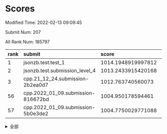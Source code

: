 # Scores

Modified Time: 2022-02-13 09:09:45

Submit Num: 207

All Rank Num: 185797

| rank |               submit               |       score        |       sigma        | pk_num |
| :--- | :--------------------------------- | :----------------- | :----------------- | :----- |
| 1    | jsonzb.test.test_1                 | 1014.1948919997812 | 0.8440690625305628 | 3588   |
| 2    | jsonzb.test.submission_level_4     | 1013.2433915420168 | 0.8144387416495398 | 3589   |
| 3    | cpp.21_12_24.submission-2b2ea0d7   | 1012.763740560073  | 0.7922615186128001 | 3591   |
| 56   | cpp.2022_01_09.submission-816672bd | 1004.950178594461  | 0.7026942280327337 | 3596   |
| 57   | cpp.2022_01_09.submission-5b0e3de2 | 1004.7750029771088 | 0.7213229817486265 | 3588   |


<details>
<summary>全部</summary>

| rank |                 submit                 |       score        |       sigma        | pk_num |
| :--- | :------------------------------------- | :----------------- | :----------------- | :----- |
| 1    | jsonzb.test.test_1                     | 1014.1948919997812 | 0.8440690625305628 | 3588   |
| 2    | jsonzb.test.submission_level_4         | 1013.2433915420168 | 0.8144387416495398 | 3589   |
| 3    | cpp.21_12_24.submission-2b2ea0d7       | 1012.763740560073  | 0.7922615186128001 | 3591   |
| 4    | gobigger.level_3.submission_level_3_40 | 1011.6816448712135 | 0.7696442533970178 | 3599   |
| 5    | gobigger.level_3.submission_level_3_4  | 1011.1303822657693 | 0.7777933021700311 | 3592   |
| 6    | gobigger.level_3.submission_level_3_2  | 1011.0990517153103 | 0.7905338052531852 | 3595   |
| 7    | gobigger.level_3.submission_level_3_7  | 1010.9464113837523 | 0.7493976960938997 | 3592   |
| 8    | gobigger.level_3.submission_level_3_46 | 1010.9241489878809 | 0.7669732011881607 | 3595   |
| 9    | gobigger.level_3.submission_level_3_14 | 1010.8013266851623 | 0.7449983807418987 | 3589   |
| 10   | gobigger.level_3.submission_level_3_42 | 1010.643575717129  | 0.7451711479708893 | 3590   |
| 11   | gobigger.level_3.submission_level_3_24 | 1010.5673044624118 | 0.7614845000142341 | 3593   |
| 12   | gobigger.level_3.submission_level_3_9  | 1010.5539017586392 | 0.7546083119478444 | 3588   |
| 13   | gobigger.level_3.submission_level_3_28 | 1010.5512968105501 | 0.7637049281660355 | 3590   |
| 14   | gobigger.level_3.submission_level_3_16 | 1010.5387677406177 | 0.7608319751280843 | 3596   |
| 15   | gobigger.level_3.submission_level_3_41 | 1010.5323206392167 | 0.7502945166312691 | 3595   |
| 16   | gobigger.level_3.submission_level_3_49 | 1010.5176793357189 | 0.7541337304320428 | 3593   |
| 17   | gobigger.level_3.submission_level_3_5  | 1010.4244514333077 | 0.7660079560755676 | 3591   |
| 18   | gobigger.level_3.submission_level_3_30 | 1010.3522662285918 | 0.7678526477686645 | 3591   |
| 19   | gobigger.level_3.submission_level_3_29 | 1010.3293302143439 | 0.7835992962377057 | 3592   |
| 20   | gobigger.level_3.submission_level_3_13 | 1010.2837602788128 | 0.7596496388503786 | 3591   |
| 21   | gobigger.level_3.submission_level_3_21 | 1010.2012726112724 | 0.7489256687892991 | 3590   |
| 22   | gobigger.level_3.submission_level_3_12 | 1010.1967173673743 | 0.7524875378670249 | 3591   |
| 23   | gobigger.level_3.submission_level_3_1  | 1010.1681561419488 | 0.7599747233127048 | 3594   |
| 24   | gobigger.level_3.submission_level_3_15 | 1010.1538548593738 | 0.753607492048274  | 3586   |
| 25   | gobigger.level_3.submission_level_3_35 | 1010.0848759214047 | 0.7537930986851928 | 3595   |
| 26   | gobigger.level_3.submission_level_3_36 | 1010.0323699954089 | 0.7561676859564589 | 3586   |
| 27   | gobigger.level_3.submission_level_3_18 | 1009.9516798632771 | 0.7403301662941153 | 3593   |
| 28   | gobigger.level_3.submission_level_3_25 | 1009.867275114661  | 0.7488288315258987 | 3591   |
| 29   | gobigger.level_3.submission_level_3_43 | 1009.7929330389517 | 0.7529491670356208 | 3593   |
| 30   | gobigger.level_3.submission_level_3_33 | 1009.7928918195178 | 0.7426496855588828 | 3589   |
| 31   | gobigger.level_3.submission_level_3_8  | 1009.7406716059676 | 0.7522004808988573 | 3589   |
| 32   | gobigger.level_3.submission_level_3_34 | 1009.7214892841041 | 0.7654068613147629 | 3585   |
| 33   | gobigger.level_3.submission_level_3_38 | 1009.7133632274603 | 0.7719831180514537 | 3591   |
| 34   | gobigger.level_3.submission_level_3_11 | 1009.6750097062779 | 0.7483638168490602 | 3600   |
| 35   | gobigger.level_3.submission_level_3_0  | 1009.6163988697223 | 0.7595517068220756 | 3587   |
| 36   | gobigger.level_3.submission_level_3_37 | 1009.4219684774924 | 0.7388433779380902 | 3592   |
| 37   | gobigger.level_3.submission_level_3_20 | 1009.4115737810142 | 0.7368922616984792 | 3590   |
| 38   | gobigger.level_3.submission_level_3_44 | 1009.4071781413954 | 0.7341941015605821 | 3589   |
| 39   | gobigger.level_3.submission_level_3_17 | 1009.3559070044233 | 0.7430947315401518 | 3592   |
| 40   | gobigger.level_3.submission_level_3_6  | 1009.2117573563143 | 0.7476744917611189 | 3592   |
| 41   | gobigger.level_3.submission_level_3_23 | 1009.1590874245521 | 0.7483002823212731 | 3588   |
| 42   | gobigger.level_3.submission_level_3_31 | 1009.1487732394177 | 0.7449198727838675 | 3588   |
| 43   | gobigger.level_3.submission_level_3_22 | 1009.1040469116498 | 0.7402303579983043 | 3588   |
| 44   | gobigger.level_3.submission_level_3_39 | 1009.0319554665991 | 0.7380114847174587 | 3590   |
| 45   | gobigger.level_3.submission_level_3_32 | 1008.9981857708366 | 0.7327834886695448 | 3593   |
| 46   | gobigger.level_3.submission_level_3_3  | 1008.945592936429  | 0.7397564963540959 | 3585   |
| 47   | gobigger.level_3.submission_level_3_27 | 1008.8447914044289 | 0.7296114887050031 | 3591   |
| 48   | gobigger.level_3.submission_level_3_26 | 1008.801957656816  | 0.7531115495524959 | 3589   |
| 49   | gobigger.level_3.submission_level_3_19 | 1008.6395931409977 | 0.7361222206073631 | 3591   |
| 50   | gobigger.level_3.submission_level_3_45 | 1008.4961861690705 | 0.7479943470011188 | 3588   |
| 51   | gobigger.level_3.submission_level_3_47 | 1008.2719961704379 | 0.7301253521661061 | 3593   |
| 52   | gobigger.level_3.submission_level_3_48 | 1007.8181538254987 | 0.7239638703575866 | 3592   |
| 53   | gobigger.level_3.submission_level_3_10 | 1007.2441754543107 | 0.7528451957383128 | 3590   |
| 54   | gobigger.level_1.submission_level_1_6  | 1005.1892109207303 | 0.7260753508846313 | 3594   |
| 55   | gobigger.level_1.submission_level_1_32 | 1005.1161929826634 | 0.7077362788477791 | 3593   |
| 56   | cpp.2022_01_09.submission-816672bd     | 1004.950178594461  | 0.7026942280327337 | 3596   |
| 57   | cpp.2022_01_09.submission-5b0e3de2     | 1004.7750029771088 | 0.7213229817486265 | 3588   |
| 58   | gobigger.level_1.submission_level_1_45 | 1004.7715550685997 | 0.7324589355510249 | 3585   |
| 59   | gobigger.level_1.submission_level_1_31 | 1004.4879542123126 | 0.7048512754120246 | 3589   |
| 60   | gobigger.level_1.submission_level_1_43 | 1004.4720967488355 | 0.735863212145288  | 3589   |
| 61   | gobigger.level_1.submission_level_1_36 | 1004.4340880144226 | 0.7093871590622711 | 3596   |
| 62   | gobigger.level_1.submission_level_1_37 | 1004.3807854505666 | 0.7150225121579922 | 3596   |
| 63   | gobigger.level_1.submission_level_1_15 | 1004.3558454702712 | 0.7203499139007239 | 3595   |
| 64   | gobigger.level_1.submission_level_1_27 | 1004.2175769017201 | 0.7264672581689748 | 3587   |
| 65   | gobigger.level_1.submission_level_1_41 | 1004.1114500614713 | 0.7199122123205631 | 3594   |
| 66   | gobigger.level_1.submission_level_1_44 | 1004.0562613143549 | 0.7091994031666747 | 3591   |
| 67   | gobigger.level_1.submission_level_1_13 | 1004.0508248570387 | 0.7157073788525851 | 3595   |
| 68   | gobigger.level_1.submission_level_1_8  | 1003.9952555906397 | 0.7017282031652018 | 3590   |
| 69   | gobigger.level_1.submission_level_1_49 | 1003.7961818541595 | 0.7106200857194084 | 3591   |
| 70   | gobigger.level_1.submission_level_1_42 | 1003.7328932676614 | 0.7095329624433221 | 3588   |
| 71   | gobigger.level_1.submission_level_1_10 | 1003.5124418221786 | 0.7150124145037184 | 3592   |
| 72   | gobigger.level_1.submission_level_1_24 | 1003.4429970307856 | 0.7321189588375174 | 3595   |
| 73   | gobigger.level_1.submission_level_1_29 | 1003.4224362927265 | 0.7089574201860218 | 3595   |
| 74   | gobigger.level_1.submission_level_1_20 | 1003.4144192395097 | 0.7103623586075546 | 3591   |
| 75   | gobigger.level_1.submission_level_1_35 | 1003.3027603731483 | 0.7181753866405572 | 3588   |
| 76   | gobigger.level_1.submission_level_1_18 | 1003.2851818937166 | 0.7104157074223906 | 3586   |
| 77   | gobigger.level_1.submission_level_1_4  | 1003.2058473740464 | 0.7036327033278801 | 3591   |
| 78   | gobigger.level_1.submission_level_1_2  | 1003.1700831006291 | 0.7161564670357898 | 3590   |
| 79   | gobigger.level_1.submission_level_1_26 | 1003.1632170778385 | 0.7148076762295545 | 3589   |
| 80   | gobigger.level_1.submission_level_1_46 | 1003.1568594668205 | 0.7138192643131693 | 3593   |
| 81   | gobigger.level_1.submission_level_1_21 | 1003.1241113599382 | 0.7094333367563537 | 3585   |
| 82   | gobigger.level_1.submission_level_1_14 | 1003.1202359432475 | 0.711906198952558  | 3585   |
| 83   | gobigger.level_1.submission_level_1_0  | 1002.9737424625573 | 0.7171394476134221 | 3594   |
| 84   | gobigger.level_1.submission_level_1_33 | 1002.9685517779584 | 0.7156491631471755 | 3594   |
| 85   | gobigger.level_1.submission_level_1_22 | 1002.8403452554581 | 0.7082130476271963 | 3592   |
| 86   | gobigger.level_1.submission_level_1_16 | 1002.8289058117883 | 0.713372334458445  | 3590   |
| 87   | gobigger.level_1.submission_level_1_25 | 1002.795945919631  | 0.7077370753166298 | 3588   |
| 88   | gobigger.level_1.submission_level_1_40 | 1002.6880717754221 | 0.7153257030965208 | 3593   |
| 89   | gobigger.level_1.submission_level_1_28 | 1002.686675162654  | 0.710726916478432  | 3587   |
| 90   | gobigger.level_1.submission_level_1_17 | 1002.6757376743108 | 0.7117562818741151 | 3589   |
| 91   | gobigger.level_1.submission_level_1_34 | 1002.6593273024988 | 0.7122805227653908 | 3593   |
| 92   | gobigger.level_1.submission_level_1_47 | 1002.6448941487157 | 0.7092499592323428 | 3592   |
| 93   | gobigger.level_1.submission_level_1_39 | 1002.5957680368109 | 0.7153643850147754 | 3588   |
| 94   | gobigger.level_1.submission_level_1_7  | 1002.5732459847289 | 0.7165834634171419 | 3587   |
| 95   | gobigger.level_1.submission_level_1_11 | 1002.5574860878861 | 0.7191975413106146 | 3590   |
| 96   | gobigger.level_1.submission_level_1_38 | 1002.5394345294977 | 0.7248090640325228 | 3586   |
| 97   | gobigger.level_1.submission_level_1_23 | 1002.4809515875802 | 0.7170963572976623 | 3583   |
| 98   | gobigger.level_1.submission_level_1_1  | 1002.4753331994325 | 0.7280136092704766 | 3591   |
| 99   | gobigger.level_1.submission_level_1_3  | 1002.4558564016261 | 0.7139415800193858 | 3586   |
| 100  | gobigger.level_1.submission_level_1_12 | 1002.3170009181938 | 0.7214606923776835 | 3596   |
| 101  | gobigger.level_1.submission_level_1_48 | 1002.1843592896653 | 0.701802191182625  | 3588   |
| 102  | gobigger.level_1.submission_level_1_9  | 1002.1804702301648 | 0.7162318599638438 | 3586   |
| 103  | gobigger.level_1.submission_level_1_19 | 1002.0423722984358 | 0.716994103718699  | 3592   |
| 104  | gobigger.level_1.submission_level_1_30 | 1002.0121409624411 | 0.7207549210595927 | 3588   |
| 105  | gobigger.level_1.submission_level_1_5  | 1001.8330282219932 | 0.7162919387608216 | 3590   |
| 106  | gobigger.random.submission_random_19   | 997.2661609502941  | 0.7002252146333652 | 3587   |
| 107  | gobigger.random.submission_random_30   | 997.2647469500516  | 0.7013865789599318 | 3590   |
| 108  | gobigger.random.submission_random_41   | 996.9045417099873  | 0.7110615956534173 | 3594   |
| 109  | gobigger.random.submission_random_34   | 996.8490583929135  | 0.7175850312511369 | 3590   |
| 110  | gobigger.random.submission_random_18   | 996.8306541591555  | 0.701275084563239  | 3589   |
| 111  | gobigger.random.submission_random_6    | 996.8214913901539  | 0.6976199551756463 | 3593   |
| 112  | gobigger.random.submission_random_10   | 996.776288534767   | 0.7020403965905039 | 3596   |
| 113  | gobigger.random.submission_random_12   | 996.6581875805289  | 0.7140758887715193 | 3590   |
| 114  | gobigger.random.submission_random_2    | 996.6532348742969  | 0.7054042979473928 | 3584   |
| 115  | gobigger.random.submission_random_44   | 996.5828053721505  | 0.7128198897621089 | 3591   |
| 116  | gobigger.random.submission_random_29   | 996.5293394908218  | 0.7155204200039726 | 3595   |
| 117  | gobigger.random.submission_random_48   | 996.4273061091781  | 0.6955818017326968 | 3590   |
| 118  | gobigger.random.submission_random_33   | 996.3820627599767  | 0.7107464419440397 | 3592   |
| 119  | gobigger.random.submission_random_9    | 996.2339060184231  | 0.710630029341515  | 3597   |
| 120  | gobigger.random.submission_random_20   | 996.1715780264863  | 0.7305100810314897 | 3593   |
| 121  | gobigger.random.submission_random_42   | 996.1243133385251  | 0.7033324300893119 | 3597   |
| 122  | gobigger.random.submission_random_36   | 996.0829739044586  | 0.7213229884467377 | 3592   |
| 123  | gobigger.random.submission_random_39   | 996.033927013214   | 0.708609756961301  | 3587   |
| 124  | gobigger.random.submission_random_23   | 995.9827194603617  | 0.7031826995663015 | 3591   |
| 125  | gobigger.random.submission_random_45   | 995.9754209579671  | 0.7009646176170936 | 3586   |
| 126  | gobigger.random.submission_random_27   | 995.9357344445062  | 0.7194651882629236 | 3590   |
| 127  | gobigger.random.submission_random_47   | 995.8944976640519  | 0.7173243802547703 | 3582   |
| 128  | gobigger.random.submission_random_16   | 995.8710258909686  | 0.7001440424274882 | 3595   |
| 129  | gobigger.random.submission_random_25   | 995.8636520404683  | 0.708615630733571  | 3585   |
| 130  | gobigger.random.submission_random_8    | 995.8610017261938  | 0.703902554591301  | 3591   |
| 131  | gobigger.random.submission_random_43   | 995.831668704596   | 0.7110223574412265 | 3589   |
| 132  | gobigger.random.submission_random_38   | 995.812658776006   | 0.7194005239819123 | 3597   |
| 133  | gobigger.random.submission_random_31   | 995.8120997647643  | 0.7084845677385    | 3592   |
| 134  | gobigger.random.submission_random_13   | 995.7910601313812  | 0.7166462927344502 | 3589   |
| 135  | gobigger.random.submission_random_35   | 995.7841057821431  | 0.7139167311220648 | 3586   |
| 136  | gobigger.random.submission_random_21   | 995.7589258261185  | 0.7145147944517286 | 3590   |
| 137  | gobigger.random.submission_random_14   | 995.7564028208267  | 0.7117489151976266 | 3589   |
| 138  | gobigger.random.submission_random_3    | 995.7475536749116  | 0.7217784262029854 | 3592   |
| 139  | gobigger.random.submission_random_5    | 995.7391623610764  | 0.7252477535869196 | 3587   |
| 140  | gobigger.random.submission_random_32   | 995.7183502133059  | 0.715950214608407  | 3588   |
| 141  | gobigger.random.submission_random_26   | 995.6758453955583  | 0.7036644526042244 | 3588   |
| 142  | gobigger.random.submission_random_40   | 995.5783391913849  | 0.7111308396351769 | 3593   |
| 143  | gobigger.random.submission_random_22   | 995.5507110381476  | 0.7058453241392104 | 3587   |
| 144  | gobigger.random.submission_random_7    | 995.5129236990326  | 0.7201252915239366 | 3594   |
| 145  | gobigger.random.submission_random_0    | 995.5081114209512  | 0.7107560689312039 | 3592   |
| 146  | gobigger.random.submission_random_1    | 995.504516871417   | 0.7265295955583339 | 3588   |
| 147  | gobigger.random.submission_random_46   | 995.4574654855301  | 0.7068239927032245 | 3593   |
| 148  | gobigger.random.submission_random_11   | 995.2940170976356  | 0.7218242708564838 | 3592   |
| 149  | gobigger.random.submission_random_28   | 995.2133203684051  | 0.725497933668856  | 3586   |
| 150  | gobigger.random.submission_random_49   | 995.1528630569779  | 0.7062140620140521 | 3590   |
| 151  | gobigger.random.submission_random_17   | 995.1165664509343  | 0.704407369854045  | 3588   |
| 152  | gobigger.random.submission_random_15   | 995.0241120788575  | 0.7295867333409076 | 3589   |
| 153  | gobigger.random.submission_random_4    | 994.9261114917936  | 0.722328564546222  | 3588   |
| 154  | gobigger.random.submission_random_37   | 994.8810912698107  | 0.7235211342815117 | 3588   |
| 155  | gobigger.random.submission_random_24   | 994.5671067607364  | 0.7136101912436984 | 3586   |
| 156  | gobigger.level_2.submission_level_2_46 | 994.3804132230214  | 0.7172567851024165 | 3592   |
| 157  | gobigger.level_2.submission_level_2_45 | 993.7483154554759  | 0.7263912452069855 | 3590   |
| 158  | gobigger.level_2.submission_level_2_36 | 993.6534225896622  | 0.7295230999760458 | 3589   |
| 159  | gobigger.level_2.submission_level_2_43 | 993.5602784236477  | 0.7203023607143245 | 3592   |
| 160  | gobigger.level_2.submission_level_2_37 | 993.4139767318629  | 0.7177510777090419 | 3587   |
| 161  | gobigger.level_2.submission_level_2_22 | 993.4099006445753  | 0.7489750938034874 | 3589   |
| 162  | gobigger.level_2.submission_level_2_0  | 993.3885219507752  | 0.7216616495645864 | 3591   |
| 163  | gobigger.level_2.submission_level_2_18 | 993.3511640235771  | 0.7439779015937199 | 3590   |
| 164  | gobigger.level_2.submission_level_2_5  | 993.2838220573365  | 0.7361111754763494 | 3591   |
| 165  | gobigger.level_2.submission_level_2_26 | 993.1981221443239  | 0.7340795319416192 | 3592   |
| 166  | gobigger.level_2.submission_level_2_49 | 993.1038804518781  | 0.7286025305584403 | 3591   |
| 167  | gobigger.level_2.submission_level_2_1  | 993.029078317375   | 0.7488713249009141 | 3592   |
| 168  | gobigger.level_2.submission_level_2_11 | 993.0133870183585  | 0.7494771931946415 | 3593   |
| 169  | gobigger.level_2.submission_level_2_41 | 992.9578897523018  | 0.7374935795994546 | 3593   |
| 170  | gobigger.level_2.submission_level_2_24 | 992.7723894562803  | 0.7320656023926986 | 3592   |
| 171  | gobigger.level_2.submission_level_2_42 | 992.7631302536283  | 0.7376877862665406 | 3588   |
| 172  | gobigger.level_2.submission_level_2_6  | 992.6952174852918  | 0.7353058592622028 | 3589   |
| 173  | gobigger.level_2.submission_level_2_17 | 992.648165758492   | 0.7285280656437175 | 3588   |
| 174  | gobigger.level_2.submission_level_2_38 | 992.6230003864206  | 0.7365299068952056 | 3586   |
| 175  | gobigger.level_2.submission_level_2_35 | 992.6072149313025  | 0.7451105255679453 | 3590   |
| 176  | gobigger.level_2.submission_level_2_25 | 992.5369581103389  | 0.7333307221590342 | 3587   |
| 177  | gobigger.level_2.submission_level_2_44 | 992.4225015841387  | 0.7432819480821463 | 3593   |
| 178  | gobigger.level_2.submission_level_2_40 | 992.3377553211616  | 0.7320607116492357 | 3585   |
| 179  | gobigger.level_2.submission_level_2_10 | 992.2932317788271  | 0.7360416476322892 | 3586   |
| 180  | gobigger.level_2.submission_level_2_27 | 992.2774236203085  | 0.7381029755406425 | 3593   |
| 181  | gobigger.level_2.submission_level_2_4  | 992.2555520103548  | 0.7442955156252686 | 3588   |
| 182  | gobigger.level_2.submission_level_2_34 | 992.1434150623198  | 0.7341853038602305 | 3589   |
| 183  | gobigger.level_2.submission_level_2_23 | 992.0996676381718  | 0.7335482027931457 | 3592   |
| 184  | gobigger.level_2.submission_level_2_31 | 992.069306925601   | 0.7552106310376725 | 3588   |
| 185  | gobigger.level_2.submission_level_2_47 | 992.0455679487364  | 0.7334318961873485 | 3596   |
| 186  | gobigger.level_2.submission_level_2_14 | 992.0283520129066  | 0.7300138567072526 | 3586   |
| 187  | gobigger.level_2.submission_level_2_12 | 991.9586937118756  | 0.7485946470399728 | 3585   |
| 188  | gobigger.level_2.submission_level_2_28 | 991.9303602267918  | 0.7483501427635751 | 3590   |
| 189  | gobigger.level_2.submission_level_2_16 | 991.8591185183619  | 0.7568236538986746 | 3596   |
| 190  | gobigger.level_2.submission_level_2_20 | 991.7452593827546  | 0.7456783084683545 | 3589   |
| 191  | gobigger.level_2.submission_level_2_33 | 991.7295655971169  | 0.7480278233466926 | 3586   |
| 192  | gobigger.level_2.submission_level_2_21 | 991.546175512374   | 0.749801448360213  | 3585   |
| 193  | gobigger.level_2.submission_level_2_9  | 991.4641336897482  | 0.7379987229835739 | 3588   |
| 194  | gobigger.level_2.submission_level_2_39 | 991.4065331346274  | 0.74139292932555   | 3590   |
| 195  | gobigger.level_2.submission_level_2_29 | 991.3277039123899  | 0.7454029508595852 | 3591   |
| 196  | gobigger.level_2.submission_level_2_13 | 991.3189652289808  | 0.7399182286044249 | 3593   |
| 197  | gobigger.level_2.submission_level_2_3  | 990.95432099991    | 0.7602809433677508 | 3590   |
| 198  | gobigger.level_2.submission_level_2_32 | 990.9143260443662  | 0.7743485067147245 | 3593   |
| 199  | gobigger.level_2.submission_level_2_48 | 990.7779146498352  | 0.7803441326299208 | 3591   |
| 200  | gobigger.level_2.submission_level_2_7  | 990.6657759768765  | 0.7762114803598636 | 3594   |
| 201  | gobigger.level_2.submission_level_2_19 | 990.6210914146653  | 0.7711775199742292 | 3582   |
| 202  | gobigger.level_2.submission_level_2_8  | 990.6184303212624  | 0.7473370877508014 | 3590   |
| 203  | gobigger.level_2.submission_level_2_2  | 990.5103190576295  | 0.7552301082726868 | 3588   |
| 204  | gobigger.level_2.submission_level_2_30 | 990.4507389605797  | 0.7659893522395106 | 3587   |
| 205  | gobigger.level_2.submission_level_2_15 | 989.6999147912003  | 0.7614774296323492 | 3589   |
| 206  | gobigger.none.submission_none_1        | 979.9843626570732  | 1.1633752738690055 | 3590   |
| 207  | gobigger.none.submission_none_0        | 974.2973221816173  | 1.518675489166454  | 3587   |

</details>